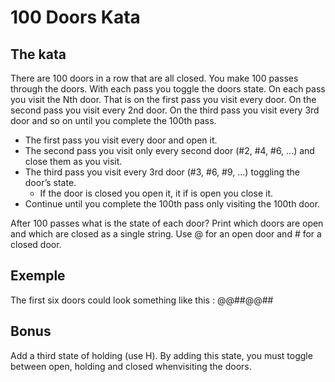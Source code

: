 # 100 Doors Kata

## The kata
There are 100 doors in a row that are all closed. You make 100 passes through the doors. With each pass you toggle
the doors state. On each pass you visit the Nth door. That is on the first pass you visit every door. On the second pass
you visit every 2nd door. On the third pass you visit every 3rd door and so on until you complete the 100th pass.

* The first pass you visit every door and open it.
* The second pass you visit only every second door (#2, #4, #6, ...) and close them as you visit.
* The third pass you visit every 3rd door (#3, #6, #9, ...) toggling the door’s state.
    * If the door is closed you open it, it if is open you close it.
* Continue until you complete the 100th pass only visiting the 100th door.

After 100 passes what is the state of each door?
Print which doors are open and which are closed as a single string.
Use @ for an open door and # for a closed door.

## Exemple

The first six doors could look something like this : @@##@@##

## Bonus

Add a third state of holding (use H). By adding this state, you must toggle between open, holding and closed whenvisiting the doors.